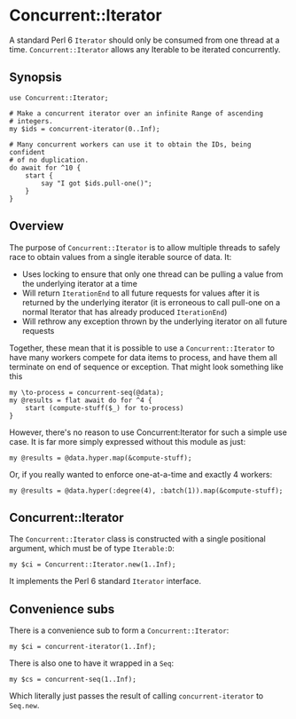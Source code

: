 # Concurrent::Iterator

A standard Perl 6 `Iterator` should only be consumed from one thread at a time.
`Concurrent::Iterator` allows any Iterable to be iterated concurrently.

## Synopsis

    use Concurrent::Iterator;

    # Make a concurrent iterator over an infinite Range of ascending
    # integers.
    my $ids = concurrent-iterator(0..Inf);

    # Many concurrent workers can use it to obtain the IDs, being confident
    # of no duplication.
    do await for ^10 {
        start {
            say "I got $ids.pull-one()";
        }
    }

## Overview

The purpose of `Concurrent::Iterator` is to allow multiple threads to safely
race to obtain values from a single iterable source of data. It:

* Uses locking to ensure that only one thread can be pulling a value from the
  underlying iterator at a time
* Will return `IterationEnd` to all future requests for values after it is
  returned by the underlying iterator (it is erroneous to call pull-one on
  a normal Iterator that has already produced `IterationEnd`)
* Will rethrow any exception thrown by the underlying iterator on all future
  requests

Together, these mean that it is possible to use a `Concurrent::Iterator` to have
many workers compete for data items to process, and have them all terminate on
end of sequence or exception. That might look something like this

    my \to-process = concurrent-seq(@data);
    my @results = flat await do for ^4 {
        start (compute-stuff($_) for to-process)
    }

However, there's no reason to use Concurrent:Iterator for such a simple use
case. It is far more simply expressed without this module as just:

    my @results = @data.hyper.map(&compute-stuff);

Or, if you really wanted to enforce one-at-a-time and exactly 4 workers:

    my @results = @data.hyper(:degree(4), :batch(1)).map(&compute-stuff);

## Concurrent::Iterator

The `Concurrent::Iterator` class is constructed with a single positional
argument, which must be of type `Iterable:D`:

    my $ci = Concurrent::Iterator.new(1..Inf);

It implements the Perl 6 standard `Iterator` interface.

## Convenience subs

There is a convenience sub to form a `Concurrent::Iterator`:

    my $ci = concurrent-iterator(1..Inf);

There is also one to have it wrapped in a `Seq`:

    my $cs = concurrent-seq(1..Inf);

Which literally just passes the result of calling `concurrent-iterator` to
`Seq.new`.
